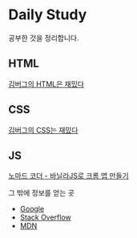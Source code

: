 # Daily Study

공부한 것을 정리합니다.

## HTML

[김버그의 HTML은 재밌다](https://edu.goorm.io/learn/lecture/20583/%EA%B9%80%EB%B2%84%EA%B7%B8%EC%9D%98-html-css%EB%8A%94-%EC%9E%AC%EB%B0%8C%EB%8B%A4)

## CSS

[김버그의 CSS는 재밌다](https://edu.goorm.io/learn/lecture/20583/%EA%B9%80%EB%B2%84%EA%B7%B8%EC%9D%98-html-css%EB%8A%94-%EC%9E%AC%EB%B0%8C%EB%8B%A4)

## JS

[노마드 코더 - 바닐라JS로 크롬 앱 만들기](https://nomadcoders.co/)

그 밖에 정보를 얻는 곳

- [Google](https://www.google.co.kr/)
- [Stack Overflow](https://stackoverflow.com/)
- [MDN](https://developer.mozilla.org/ko/)
